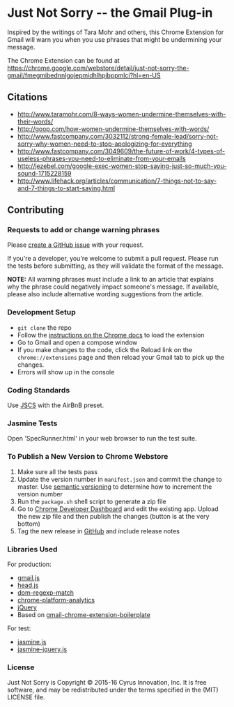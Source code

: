 # Just Not Sorry -- the Gmail Plug-in
Inspired by the writings of Tara Mohr and others, this Chrome Extension for Gmail will warn you when you use phrases that might be undermining your message.

The Chrome Extension can be found at https://chrome.google.com/webstore/detail/just-not-sorry-the-gmail/fmegmibednnlgojepmidhlhpjbppmlci?hl=en-US

## Citations
  * http://www.taramohr.com/8-ways-women-undermine-themselves-with-their-words/
  * http://goop.com/how-women-undermine-themselves-with-words/
  * http://www.fastcompany.com/3032112/strong-female-lead/sorry-not-sorry-why-women-need-to-stop-apologizing-for-everything
  * http://www.fastcompany.com/3049609/the-future-of-work/4-types-of-useless-phrases-you-need-to-eliminate-from-your-emails
  * http://jezebel.com/google-exec-women-stop-saying-just-so-much-you-sound-1715228159
  * http://www.lifehack.org/articles/communication/7-things-not-to-say-and-7-things-to-start-saying.html

## Contributing

### Requests to add or change warning phrases
Please [create a GitHub issue](https://github.com/cyrusinnovation/just-not-sorry/issues/new) with your request.

If you're a developer, you're welcome to submit a pull request.  Please run the tests before submitting, as they will validate the format of the message.

**NOTE:** All warning phrases must include a link to an article that explains why the phrase could negatively impact someone's message.  If available, please also include alternative wording suggestions from the article.

### Development Setup
  * `git clone` the repo
  * Follow the [instructions on the Chrome docs](https://developer.chrome.com/extensions/getstarted#unpacked) to load the extension
  * Go to Gmail and open a compose window
  * If you make changes to the code, click the Reload link on the `chrome://extensions` page and then reload your Gmail tab to pick up the changes.
  * Errors will show up in the console

### Coding Standards
Use [JSCS](http://jscs.info/) with the AirBnB preset.

### Jasmine Tests
Open 'SpecRunner.html' in your web browser to run the test suite.

### To Publish a New Version to Chrome Webstore
  1. Make sure all the tests pass
  1. Update the version number in `manifest.json` and commit the change to master.
     Use [semantic versioning](http://semver.org/) to determine how to increment the version number
  1. Run the `package.sh` shell script to generate a zip file
  1. Go to [Chrome Developer Dashboard](https://chrome.google.com/webstore/developer/dashboard) and edit the existing app. Upload the new zip file and then publish the changes (button is at the very bottom)
  1. Tag the new release in [GitHub](https://github.com/cyrusinnovation/just-not-sorry/releases) and include release notes

### Libraries Used
For production:
  * [gmail.js](https://github.com/KartikTalwar/gmail.js)
  * [head.js](http://headjs.com/)
  * [dom-regexp-match](https://github.com/webmodules/dom-regexp-match)
  * [chrome-platform-analytics](https://github.com/GoogleChrome/chrome-platform-analytics)
  * [jQuery](https://jquery.com/)
  * Based on [gmail-chrome-extension-boilerplate](https://github.com/KartikTalwar/gmail-chrome-extension-boilerplate)

For test:
  * [jasmine.js](http://jasmine.github.io/)
  * [jasmine-jquery.js](https://github.com/velesin/jasmine-jquery)

### License

Just Not Sorry is Copyright © 2015-16 Cyrus Innovation, Inc. It is free software, and may be redistributed under the terms specified in the (MIT) LICENSE file.
